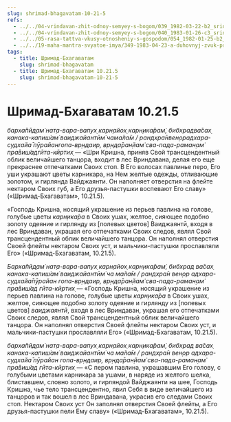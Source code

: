 ```yaml
---
slug: shrimad-bhagavatam-10-21-5
refs:
  - ../../04-vrindavan-zhit-odnoy-semyey-s-bogom/039_1982-03-22-b2_sridharmj_soznanie_krishny_vo_vrindavane_znachit_zhit_s_bogom_odnoj_semej.md
  - ../../04-vrindavan-zhit-odnoy-semyey-s-bogom/040_1983-01-26-c3_sridharmj_charuyuwaya_krasota_krishny_vo_vrindavane.md
  - ../../05-rasa-tattva-vkusy-otnosheniy-s-gospodom/054_1982-01-25-b2_sridharmj_fleyta_krishny_proyavlyayet_sebya_v_raznyh_rasah.md
  - ../../19-maha-mantra-svyatoe-imya/349-1983-04-23-a-duhovnyj-zvuk-privedet-na-zemlyu-lyubvi.md
tags:
  - title: Шримад-Бхагаватам
    slug: shrimad-bhagavatam
  - title: Шримад-Бхагаватам 10.21.5
    slug: shrimad-bhagavatam-10-21-5
---
```


# Шримад-Бхагаватам 10.21.5

*барха̄пӣд̣ам̇ нат̣а-вара-вапух̣ карн̣айох̣ карн̣ика̄рам̇, бибхрадва̄сах̣ канака-капиш́ам̇ ваиджайантӣм̇ чама̄ла̄м / рандхра̄нвен̣орадхара-судхайа̄ пӯрайангопа-вр̣ндаир, вр̣нда̄ран̣йам̇ сва-пада-раман̣ам̇ пра̄виш́адгӣта-кӣртих̣* — «Шри Кришна, приняв Свой трансцендентный облик величайшего танцора, входит в лес Вриндавана, делая его еще прекраснее отпечатками Своих стоп. В Его волосах павлинье перо, Его уши украшают цветы карникара, на Нем желтые одежды, отливающие золотом, и гирлянда Вайджаянти. Он наполняет отверстия на флейте нектаром Своих губ, а Его друзья-пастушки воспевают Его славу» («Шримад-Бхагаватам», 10.21.5).


«Господь Кришна, носящий украшение из перьев павлина на голове, голубые цветы *карн̣ика̄ра* в Своих ушах, желтое, сияющее подобно золоту одеяние и гирлянду из [полевых цветов] Ваиджаянтӣ, входя в лес Вриндаван, украшая его отпечатками Своих следов, являл Свой трансцендентный облик величайшего танцора. Он наполнял отверстия Своей флейты нектаром Своих уст, и мальчики-пастушки прославляли Его» («Шримад-Бхагаватам, 10.21.5).

*Барха̄пӣд̣ам̇ нат̣а-вара-вапух̣ карн̣айох̣ карн̣ика̄рам̇, бибхрад ва̄сах̣ канака-капиш́ам̇ ваиджайантӣм̇ ча ма̄ла̄м / рандхра̄н вен̣ор адхара-судхайа̄пӯрайан гопа-вр̣ндаир, вр̣нда̄ран̣йам̇ сва-пада-раман̣ам̇ пра̄виш́ад гӣта-кӣртих̣* — «Господь Кришна, носящий украшение из перьев павлина на голове, голубые цветы *карн̣ика̄ра* в Своих ушах, желтое, сияющее подобно золоту одеяние и гирлянду из [полевых цветов] *ваиджаянтӣ*, входя в лес Вриндаван, украшая его отпечатками Своих следов, являл Свой трансцендентный облик величайшего танцора. Он наполнял отверстия Своей флейты нектаром Своих уст, и мальчики-пастушки прославляли Его» («Шримад-Бхагаватам, 10.21.5).

*барха̄пӣд̣ам̇ нат̣а-вара-вапух̣ карн̣айох̣ карн̣ика̄рам̇, бибхрад ва̄сах̣ канака-капиш́ам̇ ваиджайантӣм̇ ча ма̄ла̄м / рандхра̄н вен̣ор адхара-судхайа̄ пӯрайан гопа-вр̣ндаир, вр̣нда̄ран̣йам̇ сва-пада-раман̣ам̇ пра̄виш́ад гӣта-кӣртих̣* — «С пером павлина, украшавшим Его голову, с голубыми цветами карникара за ушами, в наряде из желтого шелка, блиставшем, словно золото, и гирляндой Вайджаянти на шее, Господь Кришна, чье тело трансцендентно, явил Себя в виде величайшего из танцоров и так вошел в лес Вриндавана, украсив его следами Своих стоп. Нектаром Своих уст Он заполнял отверстия Своей флейты, а Его друзья-пастушки пели Ему славу» («Шримад-Бхагаватам», 10.21.5).

